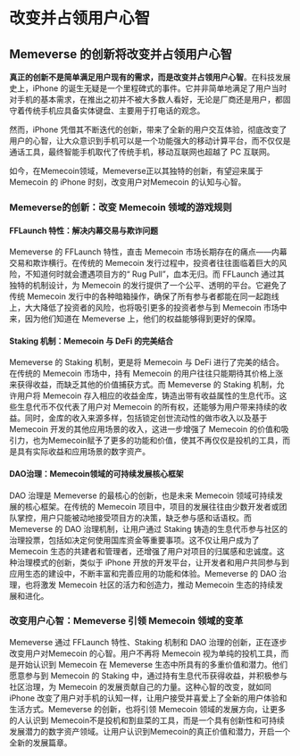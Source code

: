 # 改变并占领用户心智

## **Memeverse 的创新将改变并占领用户心智**

**真正的创新不是简单满足用户现有的需求，而是改变并占领用户心智**。在科技发展史上，iPhone 的诞生无疑是一个里程碑式的事件。它并非简单地满足了用户当时对手机的基本需求，在推出之初并不被大多数人看好，无论是厂商还是用户，都固守着传统手机应具备实体键盘、主要用于打电话的观念。

然而，iPhone 凭借其不断迭代的创新，带来了全新的用户交互体验，彻底改变了用户的心智，让大众意识到手机可以是一个功能强大的移动计算平台，而不仅仅是通话工具，最终智能手机取代了传统手机，移动互联网也超越了 PC 互联网。

如今，在Memecoin领域，Memeverse正以其独特的创新，有望迎来属于 Memecoin 的 iPhone 时刻，改变用户对Memecoin 的认知与心智。

### **Memeverse的创新：改变 Memecoin 领域的游戏规则**

#### **FFLaunch 特性：解决内幕交易与欺诈问题**

Memeverse 的 FFLaunch 特性，直击 Memecoin 市场长期存在的痛点——内幕交易和欺诈横行。在传统的 Memecoin 发行过程中，投资者往往面临着巨大的风险，不知道何时就会遭遇项目方的“ Rug Pull”，血本无归。而 FFLaunch 通过其独特的机制设计，为 Memecoin 的发行提供了一个公平、透明的平台。它避免了传统 Memecoin 发行中的各种暗箱操作，确保了所有参与者都能在同一起跑线上，大大降低了投资者的风险，也将吸引更多的投资者参与到 Memecoin 市场中来，因为他们知道在 Memeverse 上，他们的权益能够得到更好的保障。

#### **Staking 机制：Memecoin 与 DeFi 的完美结合**

Memeverse 的 Staking 机制，更是将 Memecoin 与 DeFi 进行了完美的结合。在传统的 Memecoin 市场中，持有 Memecoin 的用户往往只能期待其价格上涨来获得收益，而缺乏其他的价值捕获方式。而 Memeverse 的 Staking 机制，允许用户将 Memecoin 存入相应的收益金库，铸造出带有收益属性的生息代币。这些生息代币不仅代表了用户对 Memecoin 的所有权，还能够为用户带来持续的收益。同时，金库的收入来源多样，包括锁定创世流动性的做市收入以及基于 Memecoin 开发的其他应用场景的收入，这进一步增强了 Memecoin 的价值和吸引力，也为Memecoin赋予了更多的功能和价值，使其不再仅仅是投机的工具，而是具有实际收益和应用场景的数字资产。

#### **DAO治理：Memecoin领域的可持续发展核心框架**

DAO 治理是 Memeverse 的最核心的创新，也是未来 Memecoin 领域可持续发展的核心框架。在传统的 Memecoin 项目中，项目的发展往往由少数开发者或团队掌控，用户只能被动地接受项目方的决策，缺乏参与感和话语权。而 Memeverse 的 DAO 治理机制，让用户通过 Staking 铸造的生息代币参与社区的治理投票，包括如决定何使用国库资金等重要事项。这不仅让用户成为了Memecoin 生态的共建者和管理者，还增强了用户对项目的归属感和忠诚度。这种治理模式的创新，类似于 iPhone 开放的开发平台，让开发者和用户共同参与到应用生态的建设中，不断丰富和完善应用的功能和体验。Memeverse 的 DAO 治理，也将激发 Memecoin 社区的活力和创造力，推动 Memecoin 生态的持续发展和进化。

### **改变用户心智：Memeverse 引领 Memecoin 领域的变革**

Memeverse 通过 FFLaunch 特性、Staking 机制和 DAO 治理的创新，正在逐步改变用户对Memecoin 的心智。用户不再将 Memecoin 视为单纯的投机工具，而是开始认识到 Memecoin 在 Memeverse 生态中所具有的多重价值和潜力。他们愿意参与到 Memecoin 的 Staking 中，通过持有生息代币获得收益，并积极参与社区治理，为 Memecoin 的发展贡献自己的力量。这种心智的改变，就如同 iPhone 改变了用户对手机的认知一样，让用户接受并喜爱上了全新的用户体验和生活方式。Memeverse 的创新，也将引领 Memecoin 领域的发展方向，让更多的人认识到 Memecoin不是投机和割韭菜的工具，而是一个具有创新性和可持续发展潜力的数字资产领域。让用户认识到Memecoin的真正价值和潜力，开启一个全新的发展篇章。
